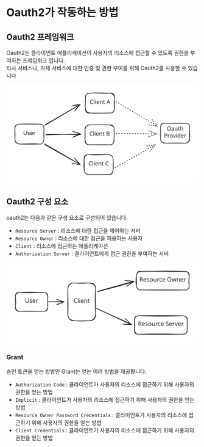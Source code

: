 # Oauth2가 작동하는 방법

## Oauth2 프레임워크

Oauth2는 클라이언트 애플리케이션이 사용자의 리소스에 접근할 수 있도록 권한을 부여하는 프레임워크 입니다.\
타사 서비스나, 자체 서비스에 대한 인증 및 권한 부여를 위해 Oauth2를 사용할 수 있습니다

<img src="../../../.gitbook/assets/file.excalidraw.svg" alt="" class="gitbook-drawing">

## Oauth2 구성 요소

oauth2는 다음과 같은 구성 요소로 구성되어 있습니다.

* `Resource Server` : 리소스에 대한 접근을 제어하는 서버
* `Resource Owner` : 리소스에 대한 접근을 허용하는 사용자
* `Client` : 리소스에 접근하는 애플리케이션
* `Authorization Server` : 클라이언트에게 접근 권한을 부여하는 서버

<img src="../../../.gitbook/assets/file.excalidraw (47).svg" alt="" class="gitbook-drawing">

### Grant
승인 토큰을 얻는 방법인 Grant는 얻는 여러 방법을 제공합니다.

- `Authorization Code` : 클라이언트가 사용자의 리소스에 접근하기 위해 사용자의 권한을 얻는 방법
- `Implicit` : 클라이언트가 사용자의 리소스에 접근하기 위해 사용자의 권한을 얻는 방법
- `Resource Owner Password Credentials` : 클라이언트가 사용자의 리소스에 접근하기 위해 사용자의 권한을 얻는 방법
- `Client Credentials` : 클라이언트가 사용자의 리소스에 접근하기 위해 사용자의 권한을 얻는 방법
